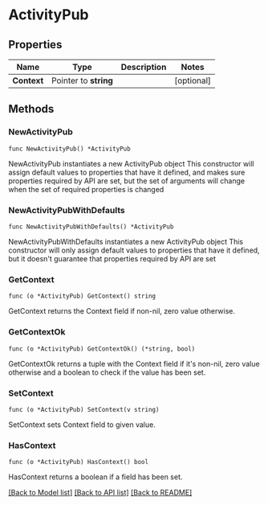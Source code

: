 # ActivityPub

## Properties

Name | Type | Description | Notes
------------ | ------------- | ------------- | -------------
**Context** | Pointer to **string** |  | [optional] 

## Methods

### NewActivityPub

`func NewActivityPub() *ActivityPub`

NewActivityPub instantiates a new ActivityPub object
This constructor will assign default values to properties that have it defined,
and makes sure properties required by API are set, but the set of arguments
will change when the set of required properties is changed

### NewActivityPubWithDefaults

`func NewActivityPubWithDefaults() *ActivityPub`

NewActivityPubWithDefaults instantiates a new ActivityPub object
This constructor will only assign default values to properties that have it defined,
but it doesn't guarantee that properties required by API are set

### GetContext

`func (o *ActivityPub) GetContext() string`

GetContext returns the Context field if non-nil, zero value otherwise.

### GetContextOk

`func (o *ActivityPub) GetContextOk() (*string, bool)`

GetContextOk returns a tuple with the Context field if it's non-nil, zero value otherwise
and a boolean to check if the value has been set.

### SetContext

`func (o *ActivityPub) SetContext(v string)`

SetContext sets Context field to given value.

### HasContext

`func (o *ActivityPub) HasContext() bool`

HasContext returns a boolean if a field has been set.


[[Back to Model list]](../README.md#documentation-for-models) [[Back to API list]](../README.md#documentation-for-api-endpoints) [[Back to README]](../README.md)


